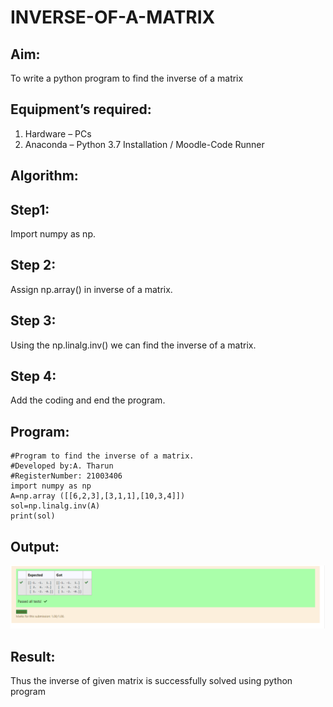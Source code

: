 # INVERSE-OF-A-MATRIX
## Aim:
To write a python program to find the inverse of a matrix
## Equipment’s required:
1. 	Hardware – PCs
2. 	Anaconda – Python 3.7 Installation / Moodle-Code Runner
## Algorithm:
## Step1:
Import numpy as np.

## Step 2:
Assign np.array() in inverse of a matrix.

## Step 3:
Using the np.linalg.inv() we can find the inverse of a matrix.

## Step 4:
Add the coding and end the program.

## Program:
~~~
#Program to find the inverse of a matrix.
#Developed by:A. Tharun
#RegisterNumber: 21003406
import numpy as np
A=np.array ([[6,2,3],[3,1,1],[10,3,4]])
sol=np.linalg.inv(A)
print(sol)
~~~

## Output:
![output](output.png)

## Result:
Thus the inverse of given matrix is successfully solved using python program

